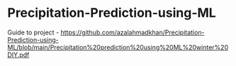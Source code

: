 # Precipitation-Prediction-using-ML

Guide to project - https://github.com/azalahmadkhan/Precipitation-Prediction-using-ML/blob/main/Precipitation%20prediction%20using%20ML%20winter%20DIY.pdf
